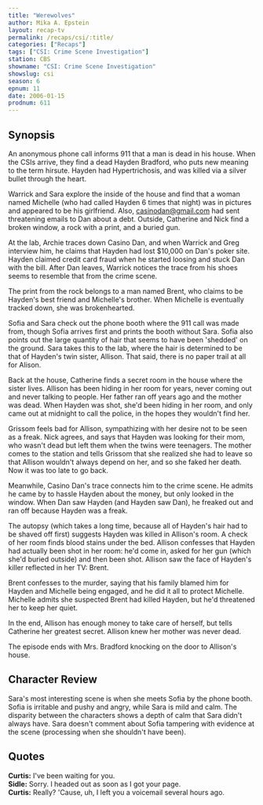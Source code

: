 ```yaml
---
title: "Werewolves"
author: Mika A. Epstein
layout: recap-tv
permalink: /recaps/csi/:title/
categories: ["Recaps"]
tags: ["CSI: Crime Scene Investigation"]
station: CBS
showname: "CSI: Crime Scene Investigation"
showslug: csi
season: 6
epnum: 11  
date: 2006-01-15
prodnum: 611  
---
```


## Synopsis

An anonymous phone call informs 911 that a man is dead in his house. When the CSIs arrive, they find a dead Hayden Bradford, who puts new meaning to the term hirsute. Hayden had Hypertrichosis, and was killed via a silver bullet through the heart.

Warrick and Sara explore the inside of the house and find that a woman named Michelle (who had called Hayden 6 times that night) was in pictures and appeared to be his girlfriend. Also, casinodan@gmail.com had sent threatening emails to Dan about a debt. Outside, Catherine and Nick find a broken window, a rock with a print, and a buried gun.

At the lab, Archie traces down Casino Dan, and when Warrick and Greg interview him, he claims that Hayden had lost $10,000 on Dan's poker site. Hayden claimed credit card fraud when he started loosing and stuck Dan with the bill. After Dan leaves, Warrick notices the trace from his shoes seems to resemble that from the crime scene.

The print from the rock belongs to a man named Brent, who claims to be Hayden's best friend and Michelle's brother. When Michelle is eventually tracked down, she was brokenhearted.

Sofia and Sara check out the phone booth where the 911 call was made from, though Sofia arrives first and prints the booth without Sara. Sofia also points out the large quantity of hair that seems to have been 'shedded' on the ground. Sara takes this to the lab, where the hair is determined to be that of Hayden's twin sister, Allison. That said, there is no paper trail at all for Alison.

Back at the house, Catherine finds a secret room in the house where the sister lives. Allison has been hiding in her room for years, never coming out and never talking to people. Her father ran off years ago and the mother was dead. When Hayden was shot, she'd been hiding in her room, and only came out at midnight to call the police, in the hopes they wouldn't find her.

Grissom feels bad for Allison, sympathizing with her desire not to be seen as a freak. Nick agrees, and says that Hayden was looking for their mom, who wasn't dead but left them when the twins were teenagers. The mother comes to the station and tells Grissom that she realized she had to leave so that Allison wouldn't always depend on her, and so she faked her death. Now it was too late to go back.

Meanwhile, Casino Dan's trace connects him to the crime scene. He admits he came by to hassle Hayden about the money, but only looked in the window. When Dan saw Hayden (and Hayden saw Dan), he freaked out and ran off because Hayden was a freak.

The autopsy (which takes a long time, because all of Hayden's hair had to be shaved off first) suggests Hayden was killed in Allison's room. A check of her room finds blood stains under the bed. Allison confesses that Hayden had actually been shot in her room: he'd come in, asked for her gun (which she'd buried outside) and then been shot. Allison saw the face of Hayden's killer reflected in her TV: Brent.

Brent confesses to the murder, saying that his family blamed him for Hayden and Michelle being engaged, and he did it all to protect Michelle. Michelle admits she suspected Brent had killed Hayden, but he'd threatened her to keep her quiet.

In the end, Allison has enough money to take care of herself, but tells Catherine her greatest secret. Allison knew her mother was never dead.

The episode ends with Mrs. Bradford knocking on the door to Allison's house.

## Character Review

Sara's most interesting scene is when she meets Sofia by the phone booth. Sofia is irritable and pushy and angry, while Sara is mild and calm. The disparity between the characters shows a depth of calm that Sara didn't always have. Sara doesn't comment about Sofia tampering with evidence at the scene (processing when she shouldn't have been).

## Quotes

**Curtis:** I've been waiting for you.  
**Sidle:** Sorry. I headed out as soon as I got your page.  
**Curtis:** Really? 'Cause, uh, I left you a voicemail several hours ago.
